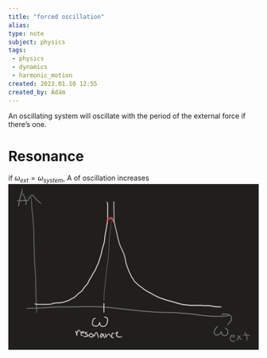 ```yaml
---
title: "forced oscillation"
alias: 
type: note
subject: physics
tags:
 - physics
 - dynamics
 - harmonic_motion
created: 2023.01.10 12:55
created_by: Ádám
---
```

An oscillating system will oscillate with the period of the external force if there’s one.
# Resonance
if $\omega_{ext}=\omega_{system}$, A of oscillation increases
![](Pasted%20image%2020230110135717.png)